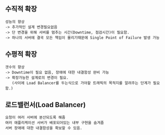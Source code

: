 ## 수직적 확장  
    성능의 향상 
    -> 추가적인 설계 변경필요없음  
    -> 단 변경을 위해 서버를 멈추는 시간(Downtime, 점검시간)이 필요함.  
    -> 하나의 서버에 결국 모든 책임이 몰리기때문에 Single Point of Failure 발생 가능

## 수평적 확장  
    갯수의 향상  
    -> Downtime이 필요 없음, 장애에 대한 내결함성 완비 가능  
    -> 확장가능한 설계로의 변경이 필요.  
       (사이에 Load Balancer를 두는식으로 가야할 트래픽의 목적지를 알려주는 단계가 필요함.)

## 로드밸런서(Load Balancer)
    요청이 여러 서버에 분산되도록 해줌
    여러 애플리케이션 서버가 배포되어있는 내부 구현을 숨겨줌
    서버 장애에 대한 내결함성을 확보할 수 있음.